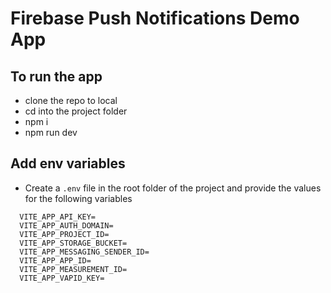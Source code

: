 # Firebase Push Notifications Demo App

## To run the app

- clone the repo to local
- cd into the project folder
- npm i
- npm run dev

## Add env variables

- Create a `.env` file in the root folder of the project and provide the values for the following variables

```
  VITE_APP_API_KEY=
  VITE_APP_AUTH_DOMAIN=
  VITE_APP_PROJECT_ID=
  VITE_APP_STORAGE_BUCKET=
  VITE_APP_MESSAGING_SENDER_ID=
  VITE_APP_APP_ID=
  VITE_APP_MEASUREMENT_ID=
  VITE_APP_VAPID_KEY=
```
